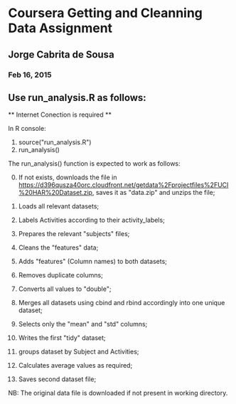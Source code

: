 # Coursera Getting and Cleanning Data Assignment
## Jorge Cabrita de Sousa
### Feb  16, 2015

## Use run_analysis.R as follows:

** Internet Conection is required **

In R console:

1. source("run_analysis.R")
2. run_analysis()


The run_analysis() function is expected to work as follows:

0) If not exists, downloads the file in https://d396qusza40orc.cloudfront.net/getdata%2Fprojectfiles%2FUCI%20HAR%20Dataset.zip, saves it as "data.zip" and unzips the file;
1) Loads all relevant datasets;
2) Labels Activities according to their activity_labels;
3) Prepares the relevant "subjects" files;
4) Cleans the "features" data;
5) Adds "features" (Column names) to both datasets;
6) Removes duplicate columns;
7) Converts all values to "double";
8) Merges all datasets using cbind and rbind accordingly into one unique dataset;
9) Selects only the "mean" and "std" columns;
10) Writes the first "tidy" dataset;

11) groups dataset by Subject and Activities;
12) Calculates average values as required;
13) Saves second dataset file;

NB: The original data file is downloaded if not present in working directory. 
